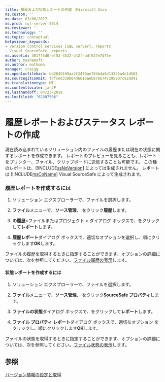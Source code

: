 ```yaml
---
title: 履歴および状態レポートの作成 |Microsoft Docs
ms.custom: ''
ms.date: 03/06/2017
ms.prod: sql-server-2014
ms.reviewer: ''
ms.technology: ''
ms.topic: conceptual
helpviewer_keywords:
- version control services [SQL Server], reports
- Visual SourceSafe, reports
ms.assetid: 3017f5d0-ef53-4522-b42f-bdf637e7d75e
author: mashamsft
ms.author: mathoma
manager: craigg
ms.openlocfilehash: bd2040199aa2f24f0ae794bda9d13255a4e1d583
ms.sourcegitcommit: f7fced330b64d6616aeb8766747295807c92dd41
ms.translationtype: MT
ms.contentlocale: ja-JP
ms.lasthandoff: 04/23/2019
ms.locfileid: "62807506"
---
```

# <a name="create-history-and-status-reports"></a>履歴レポートおよびステータス レポートの作成
  現在読み込まれているソリューション内のファイルの履歴または現在の状態に関するレポートを作成できます。 レポートのプレビューを見ることも、レポートをプリンター、ファイル、クリップボードに送信することも可能です。 この種のレポートは、[!INCLUDE[ssNoVersion](../includes/ssnoversion-md.md)] によっては生成されません。 レポートは [!INCLUDE[msCoName](../includes/msconame-md.md)] Visual SourceSafe によって生成されます。  
  
### <a name="to-create-a-history-report"></a>履歴レポートを作成するには  
  
1.  ソリューション エクスプローラーで、ファイルを選択します。  
  
2.  **ファイル**メニューで、**ソース管理**、 をクリック**履歴**します。  
  
3.  **の履歴**\<ファイルまたはプロジェクト > ダイアログ ボックスで、をクリックして**レポート**します。  
  
4.  **履歴レポート**ダイアログ ボックスで、適切なオプションを選択し、順にクリックします**OK**します。  
  
 ファイルの履歴を取得するときに指定することができます、オプションの詳細については、次を参照してください。[ファイル履歴の表示](../../2014/database-engine/view-file-history.md)します。  
  
#### <a name="to-create-a-status-report"></a>状態レポートを作成するには  
  
1.  ソリューション エクスプローラーで、ファイルを選択します。  
  
2.  **ファイル**メニューで、**ソース管理**、 をクリック**SourceSafe プロパティ**します。  
  
3.  **ファイルの状態**ダイアログ ボックスで、をクリックして**レポート**します。  
  
4.  **ファイル プロパティ レポート**ダイアログ ボックスで、適切なオプション をクリックし、順にクリックします**OK**します。  
  
 ファイルの状態を取得するときに指定することができます、オプションの詳細については、次を参照してください。[ファイル状態の表示](../../2014/database-engine/view-file-status.md)します。  
  
## <a name="see-also"></a>参照  
 [バージョン情報の設定と取得](../../2014/database-engine/set-and-retrieve-version-information.md)  
  
  
